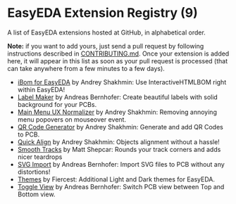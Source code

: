 # EasyEDA Extension Registry (9)

A list of EasyEDA extensions hosted at GitHub, in alphabetical order.

**Note:** if you want to add yours, just send a pull request by following instructions described in [CONTRIBUTING.md](./CONTRIBUTING.md). Once your extension is added here, it will appear in this list as soon as your pull request is processed (that can take anywhere from a few minutes to a few days).

- [iBom for EasyEDA](https://github.com/turbobabr/easyeda-ibom-extension) by Andrey Shakhmin: Use InteractiveHTMLBOM right within EasyEDA!
- [Label Maker](https://github.com/xsrf/easyeda-labelmaker) by Andreas Bernhofer: Create beautiful labels with solid background for your PCBs.
- [Main Menu UX Normalizer](https://github.com/turbobabr/easyeda-extension-menu-ux-normalizer) by Andrey Shakhmin: Removing annoying menu popovers on mouseover event.
- [QR Code Generator](https://github.com/turbobabr/easyeda-qrcode-generator-extension) by Andrey Shakhmin: Generate and add QR Codes to PCB.
- [Quick Align](https://github.com/turbobabr/easyeda-quick-align-extension) by Andrey Shakhmin: Objects alignment without a hassle!
- [Smooth Tracks](https://github.com/mattshepcar/easyeda-round-tracks) by Matt Shepcar: Rounds your track corners and adds nicer teardrops
- [SVG Import](https://github.com/xsrf/easyeda-svg-import) by Andreas Bernhofer: Import SVG files to PCB without any distortions!
- [Themes](https://github.com/FiercestT/EasyEdaThemes) by Fiercest: Additional Light and Dark themes for EasyEDA.
- [Toggle View](https://github.com/xsrf/easyeda-toggleview) by Andreas Bernhofer: Switch PCB view between Top and Bottom view.
